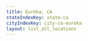 ```yaml
---
title: Eureka, CA
stateIndexKey: state-ca
cityIndexKey: city-ca-eureka
layout: list_all_locations
---
```

